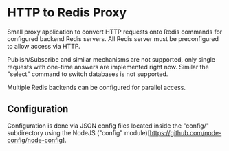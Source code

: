 # HTTP to Redis Proxy

Small proxy application to convert HTTP requests onto Redis commands for configured backend Redis servers.
All Redis server must be preconfigured to allow access via HTTP.

Publish/Subscribe and similar mechanisms are not supported, only single requests with one-time answers
are implemented right now. Similar the "select" command to switch databases is not supported.

Multiple Redis backends can be configured for parallel access.

## Configuration

Configuration is done via JSON config files located inside the "config/" subdirectory using the
NodeJS ("config" module)[https://github.com/node-config/node-config].

